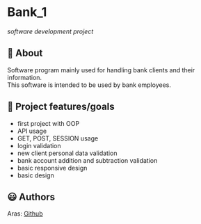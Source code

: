 # Bank_1

_software development project_

<!-- <br> -->

## 🌟 About

Software program mainly used for handling bank clients and their information. <br>
This software is intended to be used by bank employees.

<!-- Site published at: [GitHub pages](https://front-end-by-rimantas.github.io/40-grupe-portfolio-personal/) -->

<!-- Design: [Personal Portfolio](https://preview.colorlib.com/theme/personal/) -->

## 🎯 Project features/goals

-   first project with OOP
-   API usage
-   GET, POST, SESSION usage
-   login validation
-   new client personal data validation
-   bank account addition and subtraction validation
-   basic responsive design
-   basic design

<!-- ## 🧰 Getting Started -->

## 😃 Authors

Aras: [Github](https://github.com/Dirigentas)
